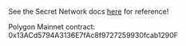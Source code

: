 See the Secret Network docs [here](https://docs.scrt.network/secret-network-documentation/development/development-concepts/ethereum-greater-than-secret-network) for reference!

Polygon Mainnet contract: 0x13ACd5794A3136E7fAc8f9727259930fcab1290F
